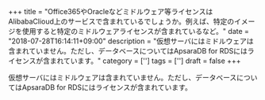 +++
title = "Office365やOracleなどミドルウェア等ライセンスはAlibabaClioud上のサービスで含まれているでしょうか。例えば、特定のイメージを使用すると特定のミドルウェアライセンスが含まれているなど。"
date = "2018-07-28T16:14:11+09:00"
description = "仮想サーバにはミドルウェアは含まれていません。ただし、データベースについてはApsaraDB for RDSにはライセンスが含まれています。"
category = ['']
tags = ['']
draft = false
+++

仮想サーバにはミドルウェアは含まれていません。ただし、データベースについてはApsaraDB for RDSにはライセンスが含まれています。
